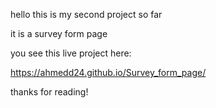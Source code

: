 hello this is my second project so far

it is a survey form page

you see this live project here:

 https://ahmedd24.github.io/Survey_form_page/

 thanks for reading!
